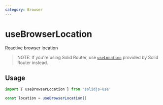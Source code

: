 ```yaml
---
category: Browser
---
```


# useBrowserLocation

Reactive browser location

> NOTE: If you're using Solid Router, use [`useLocation`](https://github.com/solidjs/solid-router) provided by Solid Router instead.

## Usage

```js
import { useBrowserLocation } from 'solidjs-use'

const location = useBrowserLocation()
```
